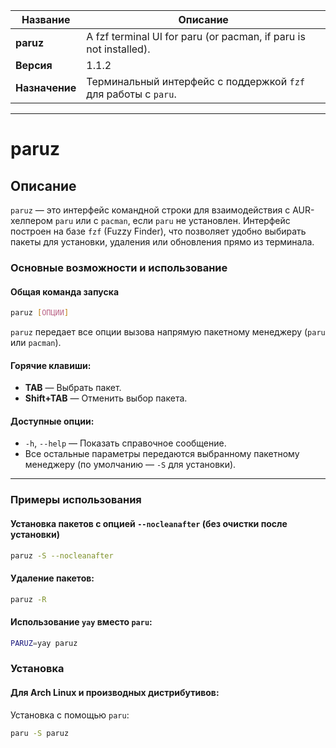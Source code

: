 
| **Название** | **Описание** |
|---------------|------------------------------------------------------------------|
| **paruz**     | A fzf terminal UI for paru (or pacman, if paru is not installed). |
| **Версия**    | 1.1.2                                                             |
| **Назначение**| Терминальный интерфейс с поддержкой `fzf` для работы с `paru`.   |

---

# paruz

## **Описание**

`paruz` — это интерфейс командной строки для взаимодействия с AUR-хелпером `paru` или с `pacman`, если `paru` не установлен. Интерфейс построен на базе `fzf` (Fuzzy Finder), что позволяет удобно выбирать пакеты для установки, удаления или обновления прямо из терминала.

### **Основные возможности и использование**

#### **Общая команда запуска**

```bash
paruz [ОПЦИИ]
```

`paruz` передает все опции вызова напрямую пакетному менеджеру (`paru` или `pacman`).

#### **Горячие клавиши:**
- **TAB** — Выбрать пакет.
- **Shift+TAB** — Отменить выбор пакета.

#### **Доступные опции:**
- `-h`, `--help` — Показать справочное сообщение.
- Все остальные параметры передаются выбранному пакетному менеджеру (по умолчанию — `-S` для установки).

---

### **Примеры использования**

#### **Установка пакетов с опцией `--nocleanafter` (без очистки после установки)**
```bash
paruz -S --nocleanafter
```

#### **Удаление пакетов:**
```bash
paruz -R
```

#### **Использование `yay` вместо `paru`:**
```bash
PARUZ=yay paruz
```

### **Установка**

#### **Для Arch Linux и производных дистрибутивов:**

Установка с помощью `paru`:

```bash
paru -S paruz
```

